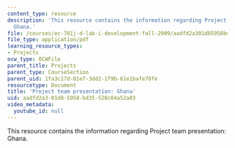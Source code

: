 ```yaml
---
content_type: resource
description: 'This resource contains the information regarding Project team presentation:
  Ghana.'
file: /courses/ec-701j-d-lab-i-development-fall-2009/aadfd2a301d85958bd35528c04a52a03_MITEC_701JF09_proj_ghana.pdf
file_type: application/pdf
learning_resource_types:
- Projects
ocw_type: OCWFile
parent_title: Projects
parent_type: CourseSection
parent_uid: 1fa3c17d-01e7-3dd2-1f9b-61e1bafe78fe
resourcetype: Document
title: 'Project team presentation: Ghana'
uid: aadfd2a3-01d8-5958-bd35-528c04a52a03
video_metadata:
  youtube_id: null
---
```

This resource contains the information regarding Project team presentation: Ghana.

